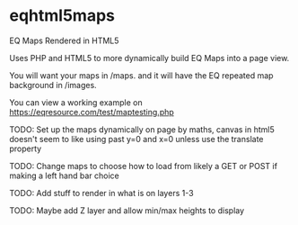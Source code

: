# eqhtml5maps
EQ Maps Rendered in HTML5

Uses PHP and HTML5 to more dynamically build EQ Maps into a page view.

You will want your maps in /maps. and it will have the EQ repeated map background in /images.

You can view a working example on https://eqresource.com/test/maptesting.php

TODO: Set up the maps dynamically on page by maths, canvas in html5 doesn't seem to like using past y=0 and x=0
unless use the translate property

TODO: Change maps to choose how to load from likely a GET or POST if making a left hand bar choice

TODO: Add stuff to render in what is on layers 1-3

TODO: Maybe add Z layer and allow min/max heights to display
